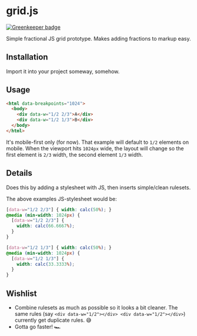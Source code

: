 # grid.js

[![Greenkeeper badge](https://badges.greenkeeper.io/corysimmons/grid.js.svg)](https://greenkeeper.io/)

Simple fractional JS grid prototype. Makes adding fractions to markup easy.

## Installation

Import it into your project someway, somehow.

## Usage

```html
<html data-breakpoints="1024">
  <body>
    <div data-w="1/2 2/3">A</div>
    <div data-w="1/2 1/3">B</div>
  </body>
</html>
```

It's mobile-first only (for now). That example will default to `1/2` elements on mobile. When the viewport hits `1024px` wide, the layout will change so the first element is `2/3` width, the second element `1/3` width.

## Details

Does this by adding a stylesheet with JS, then inserts simple/clean rulesets.

The above examples JS-stylesheet would be:

```css
[data-w="1/2 2/3"] { width: calc(50%); }
@media (min-width: 1024px) {
  [data-w="1/2 2/3"] {
    width: calc(66.6667%);
  }
}

[data-w="1/2 1/3"] { width: calc(50%); }
@media (min-width: 1024px) {
  [data-w="1/2 1/3"] {
    width: calc(33.3333%);
  }
}
```

## Wishlist

- Combine rulesets as much as possible so it looks a bit cleaner. The same rules (say `<div data-w="1/2"></div> <div data-w="1/2"></div>`) currently get duplicate rules. 😅
- Gotta go faster! 🏎
